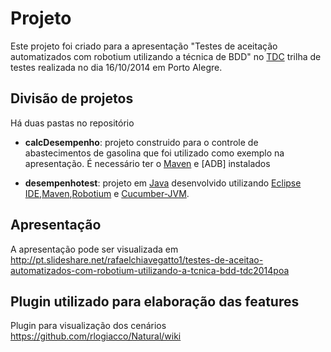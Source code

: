 Projeto
========= 
Este projeto foi criado para a apresentação "Testes de aceitação automatizados com robotium utilizando a técnica de BDD" no [TDC] trilha de testes realizada no dia 16/10/2014 em Porto Alegre.


Divisão de projetos
----
Há duas pastas no repositório
 * **calcDesempenho**: projeto construido para o controle de abastecimentos de gasolina que foi utilizado como exemplo na apresentação. É necessário ter o [Maven] e [ADB] instalados
 
 * **desempenhotest**: projeto em [Java] desenvolvido utilizando [Eclipse IDE],[Maven],[Robotium] e [Cucumber-JVM].
 

Apresentação
-----

A apresentação pode ser visualizada em http://pt.slideshare.net/rafaelchiavegatto1/testes-de-aceitao-automatizados-com-robotium-utilizando-a-tcnica-bdd-tdc2014poa

Plugin utilizado para elaboração das features
-----

Plugin para visualização dos cenários https://github.com/rlogiacco/Natural/wiki

[TDC]:http://www.thedevelopersconference.com.br/tdc/2014/portoalegre/trilha-testes
[Robotium]:https://code.google.com/p/robotium/
[Cucumber-JVM]:https://github.com/cucumber/cucumber-jvm
[Java]:http://www.oracle.com/technetwork/java/javase/downloads/jdk7-downloads-1880260.html?ssSourceSiteId=otnpt
[Eclipse IDE]:http://www.eclipse.org/home/index.php
[Maven]:http://maven.apache.org
